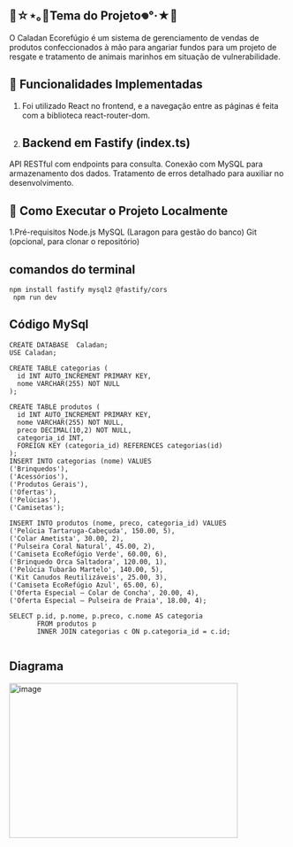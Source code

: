  🌊☆⋆｡🪼Tema do Projeto𖦹°‧★🐚
-
O Caladan Ecorefúgio é um sistema de gerenciamento de vendas de produtos confeccionados à mão para angariar fundos para um projeto de resgate e tratamento de animais marinhos em situação de vulnerabilidade.

🪼 Funcionalidades Implementadas
-
1. Foi utilizado React no frontend, e a navegação entre as páginas é feita com a biblioteca react-router-dom.
   
4. Backend em Fastify (index.ts)
   -
API RESTful com endpoints para consulta.
Conexão com MySQL para armazenamento dos dados.
Tratamento de erros detalhado para auxiliar no desenvolvimento.

🐚 Como Executar o Projeto Localmente
-
1.Pré-requisitos
Node.js 
MySQL (Laragon para gestão do banco)
Git (opcional, para clonar o repositório)

comandos do terminal 
-
```
npm install fastify mysql2 @fastify/cors
 npm run dev
```

Código MySql
-
```
CREATE DATABASE  Caladan;
USE Caladan;

CREATE TABLE categorias (
  id INT AUTO_INCREMENT PRIMARY KEY,
  nome VARCHAR(255) NOT NULL
);

CREATE TABLE produtos (
  id INT AUTO_INCREMENT PRIMARY KEY,
  nome VARCHAR(255) NOT NULL,
  preco DECIMAL(10,2) NOT NULL,
  categoria_id INT,
  FOREIGN KEY (categoria_id) REFERENCES categorias(id)
);
INSERT INTO categorias (nome) VALUES
('Brinquedos'),
('Acessórios'),
('Produtos Gerais'),
('Ofertas'),
('Pelúcias'),
('Camisetas');

INSERT INTO produtos (nome, preco, categoria_id) VALUES
('Pelúcia Tartaruga-Cabeçuda', 150.00, 5),
('Colar Ametista', 30.00, 2),
('Pulseira Coral Natural', 45.00, 2),
('Camiseta EcoRefúgio Verde', 60.00, 6),
('Brinquedo Orca Saltadora', 120.00, 1),
('Pelúcia Tubarão Martelo', 140.00, 5),
('Kit Canudos Reutilizáveis', 25.00, 3),
('Camiseta EcoRefúgio Azul', 65.00, 6),
('Oferta Especial – Colar de Concha', 20.00, 4),
('Oferta Especial – Pulseira de Praia', 18.00, 4);

SELECT p.id, p.nome, p.preco, c.nome AS categoria
       FROM produtos p
       INNER JOIN categorias c ON p.categoria_id = c.id;


  ```
Diagrama
-
<img width="414" height="280" alt="image" src="https://github.com/user-attachments/assets/e37792c1-6938-47aa-b05e-6a41d23b0629" />












































